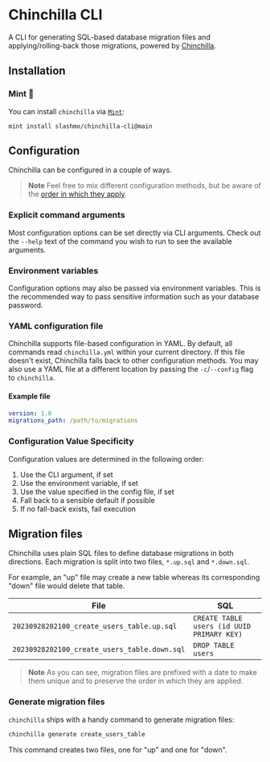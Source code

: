 # Chinchilla CLI

A CLI for generating SQL-based database migration files and applying/rolling-back those migrations, powered by
[Chinchilla](https://github.com/slashmo/chinchilla).

## Installation

### Mint 🌱

You can install `chinchilla` via [`Mint`](https://github.com/yonaskolb/Mint):

```
mint install slashmo/chinchilla-cli@main
```

## Configuration

Chinchilla can be configured in a couple of ways.
> **Note**
> Feel free to mix different configuration methods, but be aware of the
> [order in which they apply](#configuration-value-specificity).

### Explicit command arguments

Most configuration options can be set directly via CLI arguments. Check out the `--help` text of the command you wish
to run to see the available arguments.

### Environment variables

Configuration options may also be passed via environment variables. This is the recommended way to pass sensitive
information such as your database password.

### YAML configuration file

Chinchilla supports file-based configuration in YAML. By default, all commands read `chinchilla.yml` within your
current directory. If this file doesn't exist, Chinchilla falls back to other configuration methods. You may also use
a YAML file at a different location by passing the `-c`/`--config` flag to `chinchilla`.

#### Example file

```yml
version: 1.0
migrations_path: /path/to/migrations
```

### Configuration Value Specificity

Configuration values are determined in the following order:

1. Use the CLI argument, if set
2. Use the environment variable, if set
3. Use the value specified in the config file, if set
4. Fall back to a sensible default if possible
5. If no fall-back exists, fail execution

## Migration files

Chinchilla uses plain SQL files to define database migrations in both directions.
Each migration is split into two files, `*.up.sql` and `*.down.sql`.

For example, an "up" file may create a new table whereas its corresponding "down" file would delete that table.

| File | SQL |
| --- | --- |
| `20230928202100_create_users_table.up.sql` | `CREATE TABLE users (id UUID PRIMARY KEY)` |
| `20230928202100_create_users_table.down.sql` | `DROP TABLE users` |

> **Note**
> As you can see, migration files are prefixed with a date to make them unique and to preserve the order in which they
> are applied.

### Generate migration files

`chinchilla` ships with a handy command to generate migration files:

```sh
chinchilla generate create_users_table
```

This command creates two files, one for "up" and one for "down".
